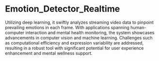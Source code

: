 # Emotion_Detector_Realtime
 
 
 Utilizing deep learning, it swiftly analyzes streaming video data to pinpoint prevailing emotions in each frame. With applications spanning human-computer interaction and mental health monitoring, the system showcases advancements in computer vision and machine learning. Challenges such as computational efficiency and expression variability are addressed, resulting in a robust tool with significant potential for user experience enhancement and mental wellness support.
